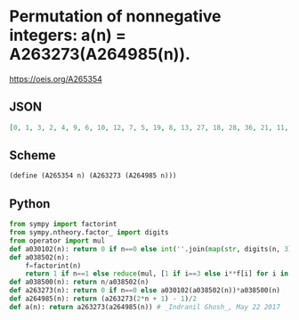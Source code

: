 # Permutation of nonnegative integers: a\(n\) \= A263273\(A264985\(n\)\)\.
https://oeis.org/A265354
## JSON
```JSON
[0, 1, 3, 2, 4, 9, 6, 10, 12, 7, 5, 19, 8, 13, 27, 18, 28, 36, 21, 11, 57, 24, 37, 30, 15, 31, 39, 22, 16, 64, 23, 14, 55, 20, 46, 58, 25, 17, 73, 26, 40, 81, 54, 82, 108, 63, 29, 171, 72, 109, 90, 45, 85, 117, 66, 34, 192, 69, 38, 165, 60, 100, 174, 75, 35, 219, 78, 118, 84, 33, 91, 93, 48, 32, 138, 51, 112, 111, 42, 94, 120, 67]
```
## Scheme
```Scheme
(define (A265354 n) (A263273 (A264985 n)))
```
## Python
```Python
from sympy import factorint
from sympy.ntheory.factor_ import digits
from operator import mul
def a030102(n): return 0 if n==0 else int(''.join(map(str, digits(n, 3)[1:][::-1])), 3)
def a038502(n):
    f=factorint(n)
    return 1 if n==1 else reduce(mul, [1 if i==3 else i**f[i] for i in f])
def a038500(n): return n/a038502(n)
def a263273(n): return 0 if n==0 else a030102(a038502(n))*a038500(n)
def a264985(n): return (a263273(2*n + 1) - 1)/2
def a(n): return a263273(a264985(n)) # _Indranil Ghosh_, May 22 2017
```
